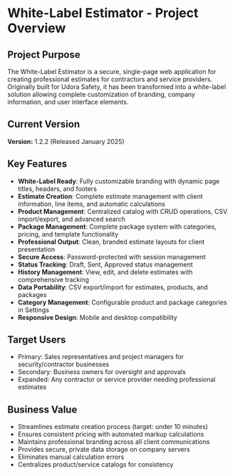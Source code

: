 # White-Label Estimator - Project Overview

## Project Purpose
The White-Label Estimator is a secure, single-page web application for creating professional estimates for contractors and service providers. Originally built for Udora Safety, it has been transformed into a white-label solution allowing complete customization of branding, company information, and user interface elements.

## Current Version
**Version:** 1.2.2 (Released January 2025)

## Key Features
- **White-Label Ready**: Fully customizable branding with dynamic page titles, headers, and footers
- **Estimate Creation**: Complete estimate management with client information, line items, and automatic calculations
- **Product Management**: Centralized catalog with CRUD operations, CSV import/export, and advanced search
- **Package Management**: Complete package system with categories, pricing, and template functionality
- **Professional Output**: Clean, branded estimate layouts for client presentation
- **Secure Access**: Password-protected with session management
- **Status Tracking**: Draft, Sent, Approved status management
- **History Management**: View, edit, and delete estimates with comprehensive tracking
- **Data Portability**: CSV export/import for estimates, products, and packages
- **Category Management**: Configurable product and package categories in Settings
- **Responsive Design**: Mobile and desktop compatibility

## Target Users
- Primary: Sales representatives and project managers for security/contractor businesses
- Secondary: Business owners for oversight and approvals
- Expanded: Any contractor or service provider needing professional estimates

## Business Value
- Streamlines estimate creation process (target: under 10 minutes)
- Ensures consistent pricing with automated markup calculations
- Maintains professional branding across all client communications
- Provides secure, private data storage on company servers
- Eliminates manual calculation errors
- Centralizes product/service catalogs for consistency